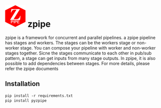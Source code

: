 # ![Logo](./documents/logo.png)  zpipe

zpipe is a framework for concurrent and parallel pipelines. a zpipe pipeline has stages and workers. The stages can be the workers stage or non-worker stage. You can compose your pipeline with worker and non-worker stages together. Sicne the stages communicate to each other in pub/sub pattern, a stage can get inputs from many stage outputs. In zpipe, it is also possible to add dependencies between stages. For more details, please refer the zpipe documents

## Installation
```
pip install -r requirements.txt
pip install pyzpipe
```
